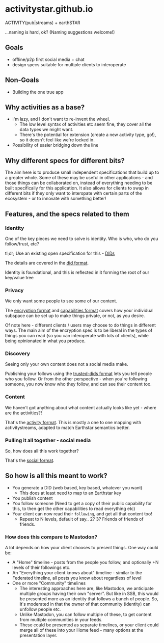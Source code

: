 # activitystar.github.io

ACTIVITY(pub|streams) + earthSTAR

...naming is hard, ok? (Naming suggestions welcome!)

## Goals

- offline/p2p first social media + chat
- design specs suitable for multiple clients to interoperate

## Non-Goals

- Building the one true app

## Why activities as a base?

- I'm lazy, and I don't want to re-invent the wheel.
  - The low level syntax of activities etc seem fine, they cover all the data types we might want.
  - There's the potential for extension (create a new activity type, go!), so it doesn't feel like we're locked in.
- Possibility of easier bridging down the line

## Why different specs for different bits?

The aim here is to produce small independent specifications that build up to a greater whole. Some of these may be useful in other applications - and those things can be collaborated on, instead of everything needing to be built specifically for this application. It also allows for clients to swap in different bits if they only want to interopate with certain parts of the ecosystem - or to innovate with something better!

## Features, and the specs related to them

### Identity

One of the key pieces we need to solve is identity. Who is who, who do you follow/trust, etc?

tl;dr; Use an existing open specification for this - [DIDs](https://www.w3.org/TR/did-core/)

The details are covered in the [did format](specs/did.md).

Identity is foundational, and this is reflected in it forming the root of our key/value tree

### Privacy

We only want some people to see some of our content.

The [encryption format](specs/encryption.md) and [capabilities format](specs/capabilities.md) covers how your individual subspace can be set up to make things private, or not, as you desire.

Of note here - different clients / users may choose to do things in different ways. The main aim of the encryption spec is to be liberal in the types of things you can read (so you can interoperate with lots of clients), while being opinionated in what you produce.

### Discovery

Seeing only your own content does not a social media make.

Publishing your follows using the [trusted-dids format](specs/trusted-dids.md) lets you tell people who you follow. Or from the other perspective - when you're following someone, you now know who they follow, and can see their content too.

### Content

We haven't got anything about what content actually looks like yet - where are the activities?!

That's the [activity format](specs/activities.md). This is mostly a one to one mapping with activitystreams, adapted to match Earthstar semantics better.

### Pulling it all together - social media

So, how does all this work together?

That's the [social format](specs/social.md).

## So how is all this meant to work?

- You generate a DID (web based, key based, whatever you want)
  - This does at least need to map to an Earthstar key
- You publish content
- You follow someone (Need to get a copy of their public capability for this, to then get the other capabilities to read everything etc)
- Your client can now read their `following`, and get all that content too!
  - Repeat to N levels, default of say.. 2? 3? Friends of friends of friends.

### How does this compare to Mastodon?

A lot depends on how your client chooses to present things. One way could be:
- A "Home" timeline - posts from the people you follow, and optionally +N levels of their followings etc.
- An "Everything your client knows about" timeline - similar to the Federated timeline, all posts you know about regardless of level
- One or more "Community" timelines
  - The interesting approaches here are, like Mastodon, we anticipate multiple groups having their own "server". But like in SSB, this would be presented more as an identity that follows a bunch of people. So, it's moderated in that the owner of that community (identity) can unfollow people etc.
  - Unlike Mastodon, you can follow multiple of these, to get content from multiple communities in your feeds.
  - These could be presented as separate timelines, or your client could merge all of these into your Home feed - many options at the presentation layer.
